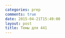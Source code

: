```yaml
---
categories: prep
comments: true
date: 2015-04-21T15:49:00
layout: post
title: Темы для 441
---
```


